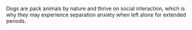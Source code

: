 Dogs are pack animals by nature and thrive on social interaction, which is why they may experience separation anxiety when left alone for extended periods.
